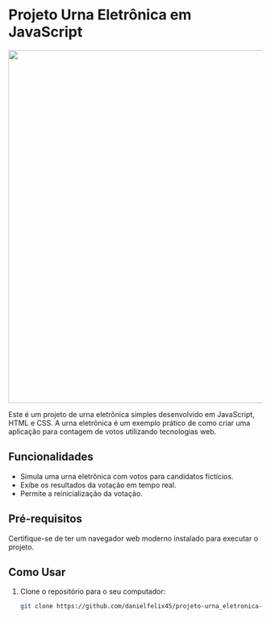 # Projeto Urna Eletrônica em JavaScript

<div align="center">
<img src="https://github.com/danielfelix45/projeto-urna_eletronica-javascript/assets/81331726/5310915e-dc8a-4b32-a3a8-13de5c562f40" width="700px" />
</div>

Este é um projeto de urna eletrônica simples desenvolvido em JavaScript, HTML e CSS. A urna eletrônica é um exemplo prático de como criar uma aplicação para contagem de votos utilizando tecnologias web.

## Funcionalidades

- Simula uma urna eletrônica com votos para candidatos fictícios.
- Exibe os resultados da votação em tempo real.
- Permite a reinicialização da votação.

## Pré-requisitos

Certifique-se de ter um navegador web moderno instalado para executar o projeto.

## Como Usar

1. Clone o repositório para o seu computador:

   ```bash
   git clone https://github.com/danielfelix45/projeto-urna_eletronica-javascript.git
